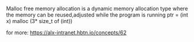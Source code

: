 Malloc free
memory allocation is a dynamic memory allocation type where the memory can be reused,adjusted while the program is running
ptr = (int x) malloc (3* size_t of (int))

for more:
https://alx-intranet.hbtn.io/concepts/62
